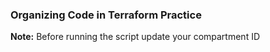 ### Organizing Code in Terraform Practice

**Note:** Before running the script update your compartment ID